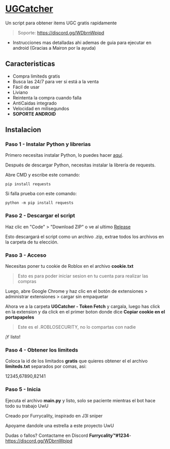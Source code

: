 
# [UGCatcher]((https://rblx.furrycality.pw))
Un script para obtener items UGC gratis rapidamente
> Soporte: https://discord.gg/WDbrnWpjpd
  - Instrucciones mas detalladas ahi ademas de guia para ejecutar en android (Gracias a Mairon por la ayuda)

## Caracteristicas

* Compra limiteds gratis
* Busca las 24/7 para ver si está a la venta
* Fácil de usar
* Liviano
* Reintenta la compra cuando falla
* AntiCaidas integrado
* Velocidad en milisegundos
* **SOPORTE ANDROID**

## Instalacion

### Paso 1 - Instalar Python y librerias
Primero necesitas instalar Python, lo puedes hacer [aquí](https://www.python.org/downloads/). 

Después de descargar Python, necesitas instalar la librería de requests. 

Abre CMD y escribe este comando:
```batch
pip install requests
```

Si falla prueba con este comando:
```
python -m pip install requests
```

### Paso 2 - Descargar el script
Haz clic en "Code" > "Download ZIP" o ve al ultimo [Release](https://github.com/Furrycality/UGCatcher/releases/tag/2.5.1)


Esto descargará el script como un archivo .zip, extrae todos los archivos en la carpeta de tu elección.

### Paso 3 - Acceso
Necesitas poner tu cookie de Roblox en el archivo **cookie.txt**
> Esto es para poder iniciar sesion en tu cuenta para realizar las compras

Luego, abre Google Chrome y haz clic en el botón de extensiones > administrar extensiones > cargar sin empaquetar

Ahora ve a la carpeta **UGCatcher - Token Fetch** y cargala, luego has click en la extension y da click en el primer boton donde dice **Copiar cookie en el portapapeles**

> Este es el .ROBLOSECURITY, no lo compartas con nadie

¡Y listo!

### Paso 4 - Obtener los limiteds
Coloca la id de los limitados **gratis** que quieres obtener el el archivo **limiteds.txt** separados por comas, asi:

12345,67890,82141

### Paso 5 - Inicia
Ejecuta el archivo **main.py** y listo, solo se paciente mientras el bot hace todo su trabajo UwU

Creado por Furrycality, inspirado en J3l sniper

Apoyame dandole una estrella a este proyecto UwU

Dudas o fallos? Contactame en Discord **Furrycality™#1234**- https://discord.gg/WDbrnWpjpd

